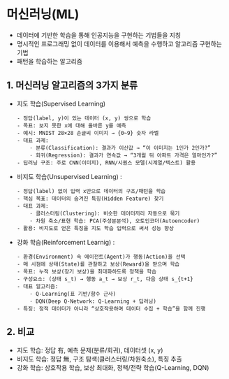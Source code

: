 # 머신러닝(ML)
- 데이터에 기반한 학습을 통해 인공지능을 구현하는 기법들을 지칭
- 명시적인 프로그래밍 없이 데이터를 이용해서 예측을 수행하고 알고리즘 구현하는 기법
- 패턴을 학습하는 알고리즘

## 1. 머신러닝 알고리즘의 3가지 분류
- 지도 학습(Supervised Learning)
    ```
    - 정답(label, y)이 있는 데이터 (x, y) 쌍으로 학습
    - 목표: 보지 못한 x에 대해 올바른 y를 예측
    - 예시: MNIST 28×28 손글씨 이미지 → {0~9} 숫자 라벨
    - 대표 과제:
        · 분류(Classification): 결과가 이산값 → “이 이미지는 1인가 2인가?”
        · 회귀(Regression): 결과가 연속값 → “3개월 뒤 아파트 가격은 얼마인가?”
    - 딥러닝 구조: 주로 CNN(이미지), RNN/시퀀스 모델(시계열/텍스트) 활용
    ```

- 비지도 학습(Unsupervised Learning) : 
    ```
    - 정답(label) 없이 입력 x만으로 데이터의 구조/패턴을 학습
    - 핵심 목표: 데이터의 숨겨진 특징(Hidden Feature) 찾기
    - 대표 과제:
        · 클러스터링(Clustering): 비슷한 데이터끼리 자동으로 묶기
        · 차원 축소/표현 학습: PCA(주성분분석), 오토인코더(Autoencoder)
    - 활용: 비지도로 얻은 특징을 지도 학습 입력으로 써서 성능 향상
    ```

- 강화 학습(Reinforcement Learnig) : 
    ```
    - 환경(Environment) 속 에이전트(Agent)가 행동(Action)을 선택
    - 매 시점에 상태(State)를 관찰하고 보상(Reward)을 받으며 학습
    - 목표: 누적 보상(장기 보상)을 최대화하도록 정책을 학습
    - 구성요소: (상태 s_t) → 행동 a_t → 보상 r_t, 다음 상태 s_{t+1}
    - 대표 알고리즘:
        · Q-Learning(표 기반/함수 근사)
        · DQN(Deep Q-Network: Q-Learning + 딥러닝)
    - 특징: 정적 데이터가 아니라 “상호작용하며 데이터 수집 + 학습”을 함께 진행

    ```

## 2. 비교
- 지도 학습: 정답 有, 예측 문제(분류/회귀), 데이터셋 (x, y)
- 비지도 학습: 정답 無, 구조 탐색(클러스터링/차원축소), 특징 추출
- 강화 학습: 상호작용 학습, 보상 최대화, 정책/전략 학습(Q-Learning, DQN)

